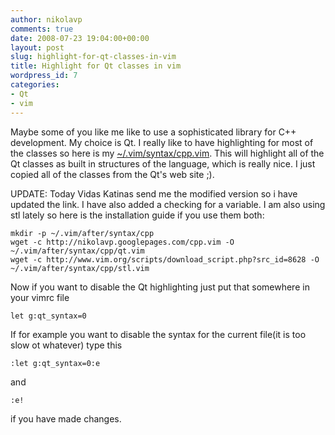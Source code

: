 ```yaml
---
author: nikolavp
comments: true
date: 2008-07-23 19:04:00+00:00
layout: post
slug: highlight-for-qt-classes-in-vim
title: Highlight for Qt classes in vim
wordpress_id: 7
categories:
- Qt
- vim
---
```


Maybe some of you like me like to use a sophisticated library for C++ development. My choice is Qt. I really like to have highlighting for most of the classes so here is my [~/.vim/syntax/cpp.vim](https://github.com/nikolavp/configs/blob/master/vim/syntax/cpp.vim). This will highlight all of the Qt classes as built in structures of the language, which is really nice. I just copied all of the classes from the Qt's web site ;).

UPDATE:
Today Vidas Katinas send me the modified version so i have updated the link. I have also added a checking for a variable. I am also using stl lately so here is the installation guide if you use them both:

    
    
    mkdir -p ~/.vim/after/syntax/cpp
    wget -c http://nikolavp.googlepages.com/cpp.vim -O ~/.vim/after/syntax/cpp/qt.vim
    wget -c http://www.vim.org/scripts/download_script.php?src_id=8628 -O ~/.vim/after/syntax/cpp/stl.vim
    


Now if you want to disable the Qt highlighting just put that somewhere in your vimrc file

    
    let g:qt_syntax=0


If for example you want to disable the syntax for the current file(it is too slow ot whatever) type this

    
    :let g:qt_syntax=0:e


and

    
    :e!


if you have made changes.
